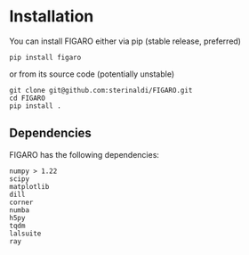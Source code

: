 # Installation

You can install FIGARO either via pip (stable release, preferred)

```
pip install figaro
```

or from its source code (potentially unstable)

```
git clone git@github.com:sterinaldi/FIGARO.git
cd FIGARO
pip install .
```
## Dependencies

FIGARO has the following dependencies:

```
numpy > 1.22
scipy
matplotlib
dill
corner
numba
h5py
tqdm
lalsuite
ray
```

